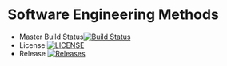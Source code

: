 # Software Engineering Methods

- Master Build Status[![Build Status](https://travis-ci.org/gavinblair90/sem.svg?branch=master)](https://travis-ci.org/gavinblair90/sem)
- License [![LICENSE](https://img.shields.io/github/license/gavinblair90/sem.svg?style=flat-square)](https://github.com/gavinblair90/sem/blob/master/LICENSE)
- Release [![Releases](https://img.shields.io/github/release/gavinblair90/sem/all.svg?style=flat-square)](https://github.com/gavinblair90/sem/releases)